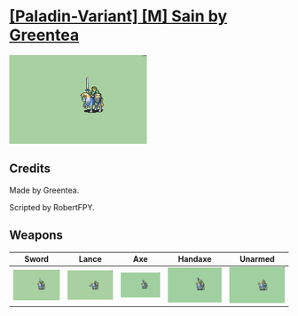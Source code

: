 # [\[Paladin-Variant\] \[M\] Sain by Greentea](./)

<img src="./1.%20Sword/Sword_000.png" alt="[Paladin-Variant] [M] Sain by Greentea standing" />

## Credits

Made by Greentea.

Scripted by RobertFPY.

## Weapons


|Sword |Lance |Axe |Handaxe |Unarmed |
|  :---: | :---: | :---: | :---: | :---: |
| <img alt="Sword animation" src="./1.%20Sword/Sword.gif" /> | <img alt="Lance animation" src="./2.%20Lance/Lance.gif" /> | <img alt="Axe animation" src="./3.%20Axe/Axe.gif" /> | <img alt="Handaxe animation" src="./4.%20Handaxe/Handaxe.gif" /> | <img alt="Unarmed animation" src="./8.%20Unarmed/Unarmed.gif" /> |
